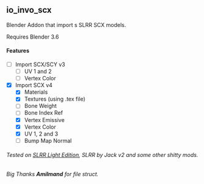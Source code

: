 ## io_invo_scx
Blender Addon that import s SLRR SCX models.

Requires Blender 3.6

#### Features
 - [ ] Import SCX/SCY v3
   - [ ] UV 1 and 2
   - [ ] Vertex Color
 - [x] Import SCX v4
   - [x] Materials
   - [x] Textures (using .tex file)
   - [ ] Bone Weight
   - [ ] Bone Index Ref
   - [x] Vertex Emissive
   - [x] Vertex Color
   - [x] UV 1, 2 and 3
   - [ ] Bump Map Normal

###### Tested on [SLRR Light Edition](https://vk.com/slrr_le), SLRR by Jack v2 and some other shitty mods.
###### Big Thanks **Amilmand** for file struct.
